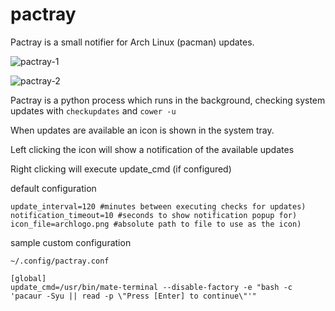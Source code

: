 # pactray
Pactray is a small notifier for Arch Linux (pacman) updates.

![pactray-1](https://cloud.githubusercontent.com/assets/622615/9778069/f5e037dc-57ae-11e5-87b4-af41c62a75f3.png)

![pactray-2](https://cloud.githubusercontent.com/assets/622615/9778070/f6241ff6-57ae-11e5-886f-84bb84102e6e.png)

Pactray is a python process which runs in the background,
checking system updates with `checkupdates` and `cower -u`

When updates are available an icon is shown in the system tray.

Left clicking the icon will show a notification of the available updates

Right clicking will execute update_cmd (if configured)

default configuration

````
update_interval=120 #minutes between executing checks for updates)
notification_timeout=10 #seconds to show notification popup for)
icon_file=archlogo.png #absolute path to file to use as the icon)
````

sample custom configuration

`~/.config/pactray.conf`
````
[global]
update_cmd=/usr/bin/mate-terminal --disable-factory -e "bash -c 'pacaur -Syu || read -p \"Press [Enter] to continue\"'"
````
